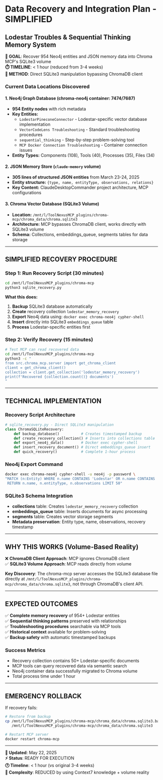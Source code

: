# Data Recovery and Integration Plan - SIMPLIFIED
## Lodestar Troubles & Sequential Thinking Memory System

**🎯 GOAL**: Recover 954 Neo4j entities and JSON memory data into Chroma MCP's SQLite3 volume  
**⏱️ TIMELINE**: < 1 hour (reduced from 3-4 weeks)  
**🔧 METHOD**: Direct SQLite3 manipulation bypassing ChromaDB client

### Current Data Locations Discovered

#### 1. Neo4j Graph Database (chroma-neo4j container: 7474/7687)
- **954 Entity nodes** with rich metadata
- **Key Entities:**
  - `LodestarPineconeConnector` - Lodestar-specific vector database implementation
  - `VectorCodeLens Troubleshooting` - Standard troubleshooting procedures
  - `sequential_thinking` - Step-by-step problem-solving tool
  - `MCP Docker Connection Troubleshooting` - Container connection issues
- **Entity Types:** Components (108), Tools (40), Processes (35), Files (34)

#### 2. JSON Memory Store (`claude-memory` volume)
- **305 lines of structured JSON entities** from March 23-24, 2025
- **Entity structure:** `{type, name, entityType, observations, relations}`
- **Key Content:** ClaudeDesktopCommander project architecture, MCP configurations

#### 3. Chroma Vector Database (SQLite3 Volume)
- **Location:** `/mnt/l/ToolNexusMCP_plugins/chroma-mcp/chroma_data/chroma.sqlite3`
- **Architecture:** MCP bypasses ChromaDB client, works directly with SQLite3 volume
- **Schema:** Collections, embeddings_queue, segments tables for data storage

---

## SIMPLIFIED RECOVERY PROCEDURE

### Step 1: Run Recovery Script (30 minutes)

```bash
cd /mnt/l/ToolNexusMCP_plugins/chroma-mcp
python3 sqlite_recovery.py
```

**What this does:**
1. **Backup** SQLite3 database automatically
2. **Create** recovery collection `lodestar_memory_recovery`
3. **Export** Neo4j data using: `docker exec chroma-neo4j cypher-shell`
4. **Insert** directly into SQLite3 `embeddings_queue` table
5. **Process** Lodestar-specific entities first

### Step 2: Verify Recovery (15 minutes)

```bash
# Test MCP can read recovered data
cd /mnt/l/ToolNexusMCP_plugins/chroma-mcp
python3 -c "
from src.chroma_mcp.server import get_chroma_client
client = get_chroma_client()
collection = client.get_collection('lodestar_memory_recovery')
print(f'Recovered {collection.count()} documents')
"
```

---

## TECHNICAL IMPLEMENTATION

### Recovery Script Architecture
```python
# sqlite_recovery.py - Direct SQLite3 manipulation
class ChromaSQLiteRecovery:
    def backup_database()          # Creates timestamped backup
    def create_recovery_collection() # Inserts into collections table
    def export_neo4j_data()        # Docker exec cypher-shell
    def insert_recovery_document() # Direct embeddings_queue insert
    def quick_recovery()           # Complete 1-hour process
```

### Neo4j Export Command
```bash
docker exec chroma-neo4j cypher-shell -u neo4j -p password \
"MATCH (n:Entity) WHERE n.name CONTAINS 'Lodestar' OR n.name CONTAINS 'sequential' 
 RETURN n.name, n.entityType, n.observations LIMIT 50"
```

### SQLite3 Schema Integration
- **collections** table: Creates `lodestar_memory_recovery` collection
- **embeddings_queue** table: Inserts documents for async processing
- **segments** table: Creates vector storage segments
- **Metadata preservation**: Entity type, name, observations, recovery timestamp

---

## WHY THIS WORKS (Volume-Based Reality)

❌ **ChromaDB Client Approach**: MCP ignores ChromaDB client  
✅ **SQLite3 Volume Approach**: MCP reads directly from volume  

**Key Discovery**: The chroma-mcp server accesses the SQLite3 database file directly at `/mnt/l/ToolNexusMCP_plugins/chroma-mcp/chroma_data/chroma.sqlite3`, not through ChromaDB's client API.

---

## EXPECTED OUTCOMES

✅ **Complete memory recovery** of 954+ Lodestar entities  
✅ **Sequential thinking patterns** preserved with relationships  
✅ **Troubleshooting procedures** searchable via MCP tools  
✅ **Historical context** available for problem-solving  
✅ **Backup safety** with automatic timestamped backups  

### Success Metrics
- Recovery collection contains 50+ Lodestar-specific documents
- MCP tools can query recovered data via semantic search
- Neo4j container data successfully migrated to Chroma volume
- Total process time under 1 hour

---

## EMERGENCY ROLLBACK

If recovery fails:
```bash
# Restore from backup
cp /mnt/l/ToolNexusMCP_plugins/chroma-mcp/chroma_data/chroma.sqlite3.backup_* \
   /mnt/l/ToolNexusMCP_plugins/chroma-mcp/chroma_data/chroma.sqlite3

# Restart MCP server
docker restart chroma-mcp
```

---

**📅 Updated**: May 22, 2025  
**⚡ Status**: READY FOR EXECUTION  
**🕐 Timeline**: < 1 hour (vs original 3-4 weeks)  
**🎯 Complexity**: REDUCED by using Context7 knowledge + volume reality